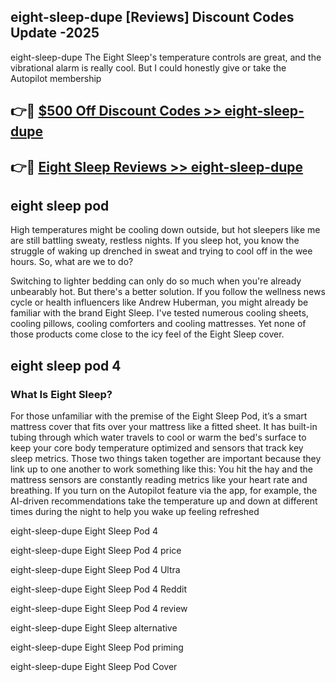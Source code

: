 ## eight-sleep-dupe [Reviews​] Discount Codes Update -2025

eight-sleep-dupe The Eight Sleep's temperature controls are great, and the vibrational alarm is really cool. But I could honestly give or take the Autopilot membership

## 👉🔴 [$500 Off Discount Codes >> eight-sleep-dupe](http://download.freeplayer.one?title=eight-sleep-dupe&ref=18-ES)

## 👉🔴 [Eight Sleep Reviews >> eight-sleep-dupe](http://download.freeplayer.one?title=eight-sleep-dupe&ref=18-ES)

## eight sleep pod

High temperatures might be cooling down outside, but hot sleepers like me are still battling sweaty, restless nights. If you sleep hot, you know the struggle of waking up drenched in sweat and trying to cool off in the wee hours. So, what are we to do?

Switching to lighter bedding can only do so much when you're already unbearably hot. But there's a better solution. If you follow the wellness news cycle or health influencers like Andrew Huberman, you might already be familiar with the brand Eight Sleep. I've tested numerous cooling sheets, cooling pillows, cooling comforters and cooling mattresses. Yet none of those products come close to the icy feel of the Eight Sleep cover.

## eight sleep pod 4

### What Is Eight Sleep?

For those unfamiliar with the premise of the Eight Sleep Pod, it’s a smart mattress cover that fits over your mattress like a fitted sheet. It has built-in tubing through which water travels to cool or warm the bed's surface to keep your core body temperature optimized and sensors that track key sleep metrics. Those two things taken together are important because they link up to one another to work something like this: You hit the hay and the mattress sensors are constantly reading metrics like your heart rate and breathing. If you turn on the Autopilot feature via the app, for example, the AI-driven recommendations take the temperature up and down at different times during the night to help you wake up feeling refreshed

eight-sleep-dupe Eight Sleep Pod 4

eight-sleep-dupe Eight Sleep Pod 4 price

eight-sleep-dupe Eight Sleep Pod 4 Ultra

eight-sleep-dupe Eight Sleep Pod 4 Reddit

eight-sleep-dupe Eight Sleep Pod 4 review

eight-sleep-dupe Eight Sleep alternative

eight-sleep-dupe Eight Sleep Pod priming

eight-sleep-dupe Eight Sleep Pod Cover